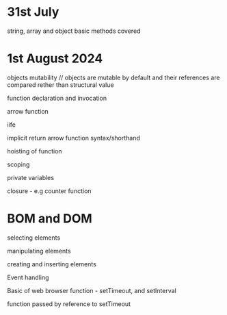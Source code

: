 # 31st July 
  string, array and object basic methods covered
# 1st August 2024
   objects mutability
   // objects are mutable by default and their references are compared rether than structural value

   function declaration and invocation

   arrow function

   iife

   implicit return arrow function syntax/shorthand

   hoisting of function

   scoping

   private variables

   closure - e.g counter function

# BOM and DOM

  selecting elements
  
  manipulating elements
  
  creating and inserting elements
  
  Event handling
  
  Basic of web browser function - setTimeout, and setInterval
  
  function passed by reference to setTimeout

  


